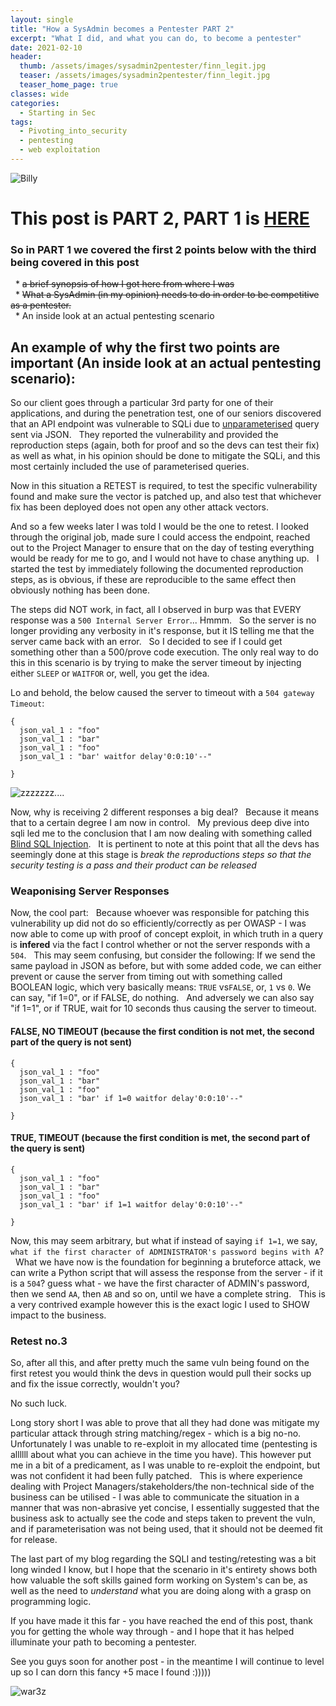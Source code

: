 ```yaml
---
layout: single
title: "How a SysAdmin becomes a Pentester PART 2"
excerpt: "What I did, and what you can do, to become a pentester"
date: 2021-02-10
header:
  thumb: /assets/images/sysadmin2pentester/finn_legit.jpg
  teaser: /assets/images/sysadmin2pentester/finn_legit.jpg
  teaser_home_page: true
classes: wide
categories:
  - Starting in Sec
tags:
  - Pivoting_into_security
  - pentesting
  - web exploitation
---
```


![Billy](/assets/images/sysadmin2pentester/billy_usin_sword.jpg)

# This post is PART 2, PART 1 is [HERE](https://kymb0.github.io/how2_b_a_pentester/)

### So in PART 1 we covered the first 2 points below with the third being covered in this post

  * ~~a brief synopsis of how I got here from where I was~~  
  * ~~What a SysAdmin (in my opinion) needs to do in order to be competitive as a pentester.~~  
  * An inside look at an actual pentesting scenario  


## An example of why the first two points are important (An inside look at an actual pentesting scenario):

So our client goes through a particular 3rd party for one of their applications, and during the penetration test, one of our seniors discovered that an API endpoint was vulnerable to SQLi due to [unparameterised](https://cheatsheetseries.owasp.org/cheatsheets/Query_Parameterization_Cheat_Sheet.html) query sent via JSON.  
They reported the vulnerability and provided the reproduction steps (again, both for proof and so the devs can test their fix) as well as what, in his opinion should be done to mitigate the SQLi, and this most certainly included the use of parameterised queries.  

Now in this situation a RETEST is required, to test the specific vulnerability found and make sure the vector is patched up, and also test that whichever fix has been deployed does not open any other attack vectors.  

And so a few weeks later I was told I would be the one to retest. I looked through the original job, made sure I could access the endpoint, reached out to the Project Manager to ensure that on the day of testing everything would be ready for me to go, and I would not have to chase anything up.  
I started the test by immediately following the documented reproduction steps, as is obvious, if these are reproducible to the same effect then obviously nothing has been done.  

The steps did NOT work, in fact, all I observed in burp was that EVERY response was a `500 Internal Server Error`... Hmmm.  
So the server is no longer providing any verbosity in it's response, but it IS telling me that the server came back with an error.  
So I decided to see if I could get something other than a 500/prove code execution. The only real way to do this in this scenario is by trying to make the server timeout by injecting either `SLEEP` or `WAITFOR` or, well, you get the idea.  

Lo and behold, the below caused the server to timeout with a `504 gateway Timeout`: 
```
{
  json_val_1 : "foo"
  json_val_1 : "bar"
  json_val_1 : "foo"
  json_val_1 : "bar' waitfor delay'0:0:10'--"

}
```
![zzzzzzz....](/assets/images/sysadmin2pentester/wake_up_m8.jpg)  

Now, why is receiving 2 different responses a big deal?  
Because it means that to a certain degree I am now in control.  
My previous deep dive into sqli led me to the conclusion that I am now dealing with something called [Blind SQL Injection](https://owasp.org/www-community/attacks/Blind_SQL_Injection).  
It is pertinent to note at this point that all the devs has seemingly done at this stage is _break the reproductions steps so that the security testing is a pass and their product can be released_

### Weaponising Server Responses
Now, the cool part:  
Because whoever was responsible for patching this vulnerability up did not do so efficiently/correctly as per OWASP - I was now able to come up with proof of concept exploit, in which truth in a query is __infered__ via the fact I control whether or not the server responds with a `504`.  
This may seem confusing, but consider the following:
If we send the same payload in JSON as before, but with some added code, we can either prevent or cause the server from timing out with something called BOOLEAN logic, which very basically means: `TRUE` vs`FALSE`, or, `1` vs `0`.
We can say, "if 1=0", or if FALSE, do nothing.  
And adversely we can also say "if 1=1", or if TRUE, wait for 10 seconds thus causing the server to timeout.

#### FALSE, NO TIMEOUT (because the first condition is not met, the second part of the query is not sent)  
```
{
  json_val_1 : "foo"
  json_val_1 : "bar"
  json_val_1 : "foo"
  json_val_1 : "bar' if 1=0 waitfor delay'0:0:10'--"

}
```
#### TRUE, TIMEOUT (because the first condition is met, the second part of the query is sent)  
```
{
  json_val_1 : "foo"
  json_val_1 : "bar"
  json_val_1 : "foo"
  json_val_1 : "bar' if 1=1 waitfor delay'0:0:10'--"

}
```

Now, this may seem arbitrary, but what if instead of saying `if 1=1`, we say, `what if the first character of ADMINISTRATOR's password begins with A`?  
What we have now is the foundation for beginning a bruteforce attack, we can write a Python script that will assess the response from the server - if it is a `504`? guess what - we have the first character of ADMIN's password, then we send `AA`, then `AB` and so on, until we have a complete string.  
This is a very contrived example however this is the exact logic I used to SHOW impact to the business.  

### Retest no.3

So, after all this, and after pretty much the same vuln being found on the first retest you would think the devs in question would pull their socks up and fix the issue correctly, wouldn't you?

No such luck.  

Long story short I was able to prove that all they had done was mitigate my particular attack through string matching/regex - which is a big no-no.  
Unfortunately I was unable to re-exploit in my allocated time (pentesting is allllll about what you can achieve in the time you have). This however put me in a bit of a predicament, as I was unable to re-exploit the endpoint, but was not confident it had been fully patched.  
This is where experience dealing with Project Managers/stakeholders/the non-technical side of the business can be utilised - I was able to communicate the situation in a manner that was non-abrasive yet concise, I essentially suggested that the business ask to actually see the code and steps taken to prevent the vuln, and if parameterisation was not being used, that it should not be deemed fit for release.


The last part of my blog regarding the SQLI and testing/retesting was a bit long winded I know, but I hope that the scenario in it's entirety shows both how valuable the soft skills gained form working on System's can be, as well as the need to _understand_ what you are doing along with a grasp on programming logic.

If you have made it this far - you have reached the end of this post, thank you for getting the whole way through - and I hope that it has helped illuminate your path to becoming a pentester.

See you guys soon for another post - in the meantime I will continue to level up so I can dorn this fancy +5 mace I found :)))))

![war3z](/assets/images/sysadmin2pentester/finn_legit.jpg)  

